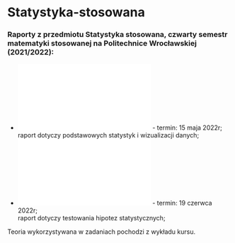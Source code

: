 # Statystyka-stosowana
### Raporty z przedmiotu Statystyka stosowana, czwarty semestr matematyki stosowanej na Politechnice Wrocławskiej (2021/2022):
* **![pierwszy raport](Kowalczyk_Mazur_Statystyka_stosowana_raport1.pdf)** - termin: 15 maja 2022r; <br/> raport dotyczy podstawowych statystyk i wizualizacji danych;
* **![drugi raport](Kowalczyk_Mazur_Statystyka_stosowana_raport2.pdf)** - termin: 19 czerwca 2022r; <br/> raport dotyczy testowania hipotez statystycznych;

Teoria wykorzystywana w zadaniach pochodzi z wykładu kursu.
